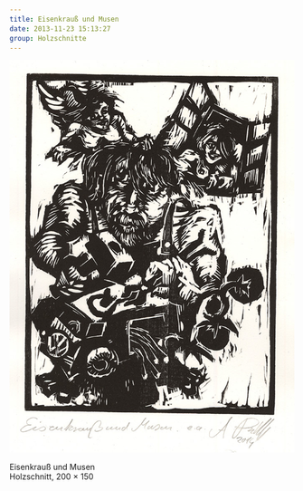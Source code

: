 ```yaml
---
title: Eisenkrauß und Musen
date: 2013-11-23 15:13:27
group: Holzschnitte
---
```

![Eisenkrauß und Musen](/img/holzschnitte/2014-eisenkrauss-und-musen_200x150_hs.jpg)

Eisenkrauß und Musen<br>
Holzschnitt, 200 × 150
